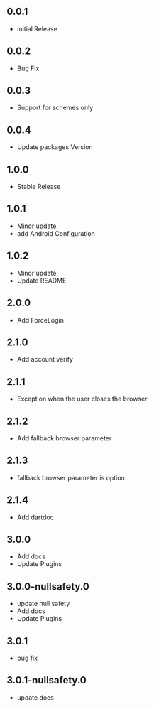 ## 0.0.1

* initial Release

## 0.0.2

* Bug Fix

## 0.0.3

* Support for schemes only

## 0.0.4

* Update packages Version

## 1.0.0

* Stable Release

## 1.0.1

* Minor update
* add Android Configuration

## 1.0.2

* Minor update
* Update README

## 2.0.0

* Add ForceLogin

## 2.1.0

* Add account verify

## 2.1.1

* Exception when the user closes the browser

## 2.1.2

* Add fallback browser parameter

## 2.1.3

* fallback browser parameter is option

## 2.1.4

* Add dartdoc

## 3.0.0

* Add docs
* Update Plugins

## 3.0.0-nullsafety.0

* update null safety
* Add docs
* Update Plugins

## 3.0.1

* bug fix

## 3.0.1-nullsafety.0

* update docs
